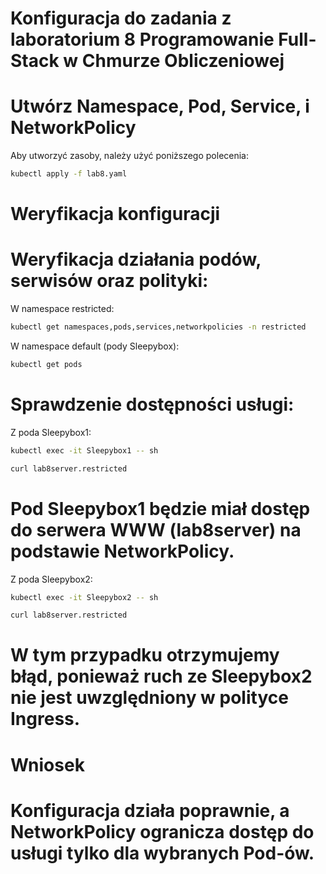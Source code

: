 # Konfiguracja do zadania z laboratorium 8 Programowanie Full-Stack w Chmurze Obliczeniowej

# Utwórz Namespace, Pod, Service, i NetworkPolicy

Aby utworzyć zasoby, należy użyć poniższego polecenia:

```bash
kubectl apply -f lab8.yaml
```

# Weryfikacja konfiguracji

# Weryfikacja działania podów, serwisów oraz polityki:

W namespace restricted:
```bash
kubectl get namespaces,pods,services,networkpolicies -n restricted
```
W namespace default (pody Sleepybox):
```bash
kubectl get pods
```

# Sprawdzenie dostępności usługi:

Z poda Sleepybox1:
```bash
kubectl exec -it Sleepybox1 -- sh
```
```bash
curl lab8server.restricted
```

# Pod Sleepybox1 będzie miał dostęp do serwera WWW (lab8server) na podstawie NetworkPolicy. 

Z poda Sleepybox2:
```bash
kubectl exec -it Sleepybox2 -- sh
```
```bash
curl lab8server.restricted
```

# W tym przypadku otrzymujemy błąd, ponieważ ruch ze Sleepybox2 nie jest uwzględniony w polityce Ingress.

# Wniosek

# Konfiguracja działa poprawnie, a NetworkPolicy ogranicza dostęp do usługi tylko dla wybranych Pod-ów.
